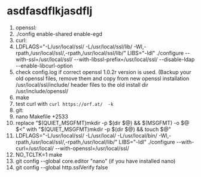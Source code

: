 # asdfasdflkjasdflj

1. openssl:
2. ./config enable-shared enable-egd
3. curl:
4. LDFLAGS="-L/usr/local/ssl/ -L/usr/local/ssl/lib/ -Wl,-rpath,/usr/local/ssl/,-rpath,/usr/local/ssl/lib/" LIBS="-ldl" ./configure --with-ssl=/usr/local/ssl/ --with-libssl-prefix=/usr/local/ssl/ --disable-ldap --enable-libcurl-option
5. check config.log if correct openssl 1.0.2r version is used. (Backup your old openssl files, remove them and copy from new openssl installation /usr/local/ssl/include/ header files to the old install dir /usr/include/openssl/ 
6. make
6. test curl with `curl https://orf.at/  -k`
7. git:
8. nano Makefile +2533
9. replace "$(QUIET_MSGFMT)mkdir -p $(dir $@) && $(MSGFMT) -o $@ $<" with "$(QUIET_MSGFMT)mkdir -p $(dir $@) && touch $@"
10. LDFLAGS="-L/usr/local/ssl/ -L/usr/local/ -L/usr/local/bin/ -Wl,-rpath,/usr/local/ssl/,-rpath,/usr/local/lib/" LIBS="-ldl" ./configure --with-curl=/usr/local/ --with-openssl=/usr/local/ssl/
11. NO_TCLTK=1 make    
12. git config --global core.editor "nano" (if you have installed nano)
13. git config --global http.sslVerify false 
